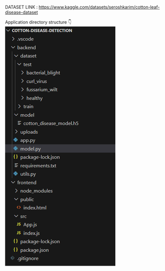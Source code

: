 DATASET LINK : https://www.kaggle.com/datasets/seroshkarim/cotton-leaf-disease-dataset

Application directory structure 👇
    ![alt text](DirectoryStructure.png)